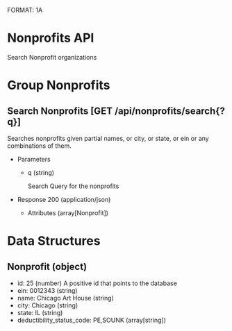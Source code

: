 FORMAT: 1A

# Nonprofits API
Search Nonprofit organizations

# Group Nonprofits

## Search Nonprofits [GET /api/nonprofits/search{?q}]
Searches nonprofits given partial names, or city, or state, or ein or any combinations of them.

+ Parameters
    + q (string)

      Search Query for the nonprofits

+ Response 200 (application/json)
    + Attributes (array[Nonprofit])

# Data Structures

## Nonprofit (object)
+ id: 25 (number)
    A positive id that points to the database
+ ein: 0012343 (string)
+ name: Chicago Art House (string)
+ city: Chicago (string)
+ state: IL (string)
+ deductibility_status_code: PE,SOUNK (array[string])
